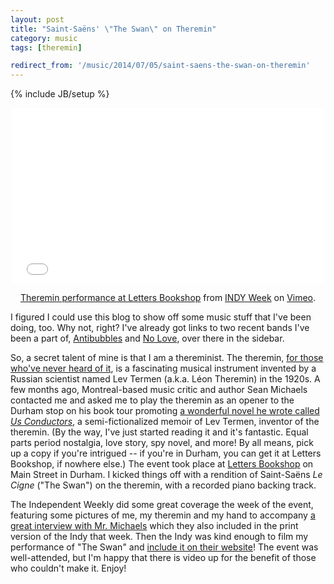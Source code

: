 ```yaml
---
layout: post
title: "Saint-Saëns' \"The Swan\" on Theremin"
category: music
tags: [theremin]

redirect_from: '/music/2014/07/05/saint-saens-the-swan-on-theremin'
---
```

{% include JB/setup %}

<center>
<iframe src="//player.vimeo.com/video/99562691" width="500" height="281" align="middle" frameborder="0" webkitallowfullscreen mozallowfullscreen allowfullscreen></iframe> <p align="center"><a href="http://vimeo.com/99562691">Theremin performance at Letters Bookshop</a> from <a href="http://vimeo.com/indyweek">INDY Week</a> on <a href="https://vimeo.com">Vimeo</a>.</p>
</center>

I figured I could use this blog to show off some music stuff that I've been doing, too. Why not, right? I've already got links to two recent bands I've been a part of, [Antibubbles](http://antibubbles.bandcamp.com) and [No Love](http://noloveraleigh.bandcamp.com), over there in the sidebar. 

So, a secret talent of mine is that I am a thereminist. The theremin, [for those who've never heard of it][theremin-wiki], is a fascinating musical instrument invented by a Russian scientist named Lev Termen (a.k.a. Léon Theremin) in the 1920s. A few months ago, Montreal-based music critic and author Sean Michaels contacted me and asked me to play the theremin as an opener to the Durham stop on his book tour promoting [a wonderful novel he wrote called *Us Conductors*][us-conductors], a semi-fictionalized memoir of Lev Termen, inventor of the theremin. (By the way, I've just started reading it and it's fantastic. Equal parts period nostalgia, love story, spy novel, and more! By all means, pick up a copy if you're intrigued -- if you're in Durham, you can get it at Letters Bookshop, if nowhere else.) The event took place at [Letters Bookshop][letters] on Main Street in Durham. I kicked things off with a rendition of Saint-Saëns *Le Cigne* ("The Swan") on the theremin, with a recorded piano backing track.

[theremin-wiki]: http://en.wikipedia.org/wiki/Theremin
[us-conductors]: http://usconductors.byseanmichaels.com
[letters]: http://www.lettersbookshop.com

The Independent Weekly did some great coverage the week of the event, featuring some pictures of me, my theremin and my hand to accompany [a great interview with Mr. Michaels][indyweek-1] which they also included in the print version of the Indy that week. Then the Indy was kind enough to film my performance of "The Swan" and [include it on their website][indyweek-2]! The event was well-attended, but I'm happy that there is video up for the benefit of those who couldn't make it. Enjoy!

[indyweek-1]: http://www.indyweek.com/indyweek/the-theremins-story-is-stranger-than-fiction/Content?oid=4192744
[indyweek-2]: http://www.indyweek.com/artery/archives/2014/07/02/video-dave-yarwood-performs-on-the-theremin-at-sean-michaels-durham-reading


